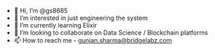 - 👋 Hi, I’m @gs8685
- 👀 I’m interested in just engineering the system
- 🌱 I’m currently learning Elixir
- 💞️ I’m looking to collaborate on Data Science / Blockchain platforms
- 📫 How to reach me - gunjan.sharma@bridgelabz.com

<!---
gs8685/gs8685 is a ✨ special ✨ repository because its `README.md` (this file) appears on your GitHub profile.
You can click the Preview link to take a look at your changes.
--->
